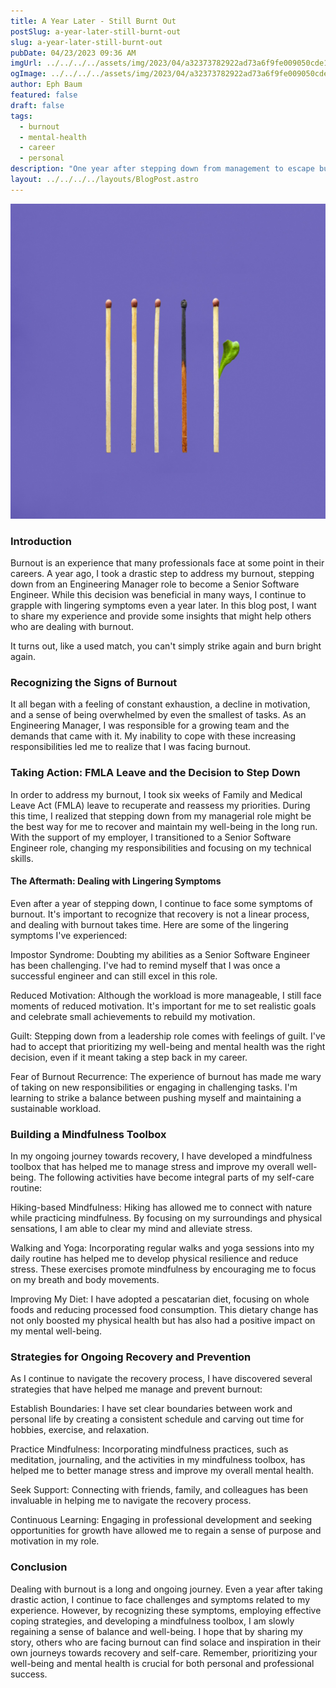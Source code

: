 ```yaml
---
title: A Year Later - Still Burnt Out
postSlug: a-year-later-still-burnt-out
slug: a-year-later-still-burnt-out
pubDate: 04/23/2023 09:36 AM
imgUrl: ../../../../assets/img/2023/04/a32373782922ad73a6f9fe009050cde14e7d117a.jpeg
ogImage: ../../../../assets/img/2023/04/a32373782922ad73a6f9fe009050cde14e7d117a.jpeg
author: Eph Baum
featured: false
draft: false
tags:
  - burnout
  - mental-health
  - career
  - personal
description: "One year after stepping down from management to escape burnout—the recovery journey continues. An honest reflection on lingering symptoms, building a mindfulness toolbox, and why healing from professional burnout is anything but linear."
layout: ../../../../layouts/BlogPost.astro
---
```


![Featured Image](../../../../assets/img/2023/04/a32373782922ad73a6f9fe009050cde14e7d117a.jpeg)

### Introduction

Burnout is an experience that many professionals face at some point in their careers. A year ago, I took a drastic step to address my burnout, stepping down from an Engineering Manager role to become a Senior Software Engineer. While this decision was beneficial in many ways, I continue to grapple with lingering symptoms even a year later. In this blog post, I want to share my experience and provide some insights that might help others who are dealing with burnout.

It turns out, like a used match, you can't simply strike again and burn bright again.

### Recognizing the Signs of Burnout

It all began with a feeling of constant exhaustion, a decline in motivation, and a sense of being overwhelmed by even the smallest of tasks. As an Engineering Manager, I was responsible for a growing team and the demands that came with it. My inability to cope with these increasing responsibilities led me to realize that I was facing burnout.

### Taking Action: FMLA Leave and the Decision to Step Down

In order to address my burnout, I took six weeks of Family and Medical Leave Act (FMLA) leave to recuperate and reassess my priorities. During this time, I realized that stepping down from my managerial role might be the best way for me to recover and maintain my well-being in the long run. With the support of my employer, I transitioned to a Senior Software Engineer role, changing my responsibilities and focusing on my technical skills.

#### The Aftermath: Dealing with Lingering Symptoms

Even after a year of stepping down, I continue to face some symptoms of burnout. It's important to recognize that recovery is not a linear process, and dealing with burnout takes time. Here are some of the lingering symptoms I've experienced:

Impostor Syndrome: Doubting my abilities as a Senior Software Engineer has been challenging. I've had to remind myself that I was once a successful engineer and can still excel in this role.

Reduced Motivation: Although the workload is more manageable, I still face moments of reduced motivation. It's important for me to set realistic goals and celebrate small achievements to rebuild my motivation.

Guilt: Stepping down from a leadership role comes with feelings of guilt. I've had to accept that prioritizing my well-being and mental health was the right decision, even if it meant taking a step back in my career.

Fear of Burnout Recurrence: The experience of burnout has made me wary of taking on new responsibilities or engaging in challenging tasks. I'm learning to strike a balance between pushing myself and maintaining a sustainable workload.

### Building a Mindfulness Toolbox

In my ongoing journey towards recovery, I have developed a mindfulness toolbox that has helped me to manage stress and improve my overall well-being. The following activities have become integral parts of my self-care routine:

Hiking-based Mindfulness: Hiking has allowed me to connect with nature while practicing mindfulness. By focusing on my surroundings and physical sensations, I am able to clear my mind and alleviate stress.

Walking and Yoga: Incorporating regular walks and yoga sessions into my daily routine has helped me to develop physical resilience and reduce stress. These exercises promote mindfulness by encouraging me to focus on my breath and body movements.

Improving My Diet: I have adopted a pescatarian diet, focusing on whole foods and reducing processed food consumption. This dietary change has not only boosted my physical health but has also had a positive impact on my mental well-being.

### Strategies for Ongoing Recovery and Prevention

As I continue to navigate the recovery process, I have discovered several strategies that have helped me manage and prevent burnout:

Establish Boundaries: I have set clear boundaries between work and personal life by creating a consistent schedule and carving out time for hobbies, exercise, and relaxation.

Practice Mindfulness: Incorporating mindfulness practices, such as meditation, journaling, and the activities in my mindfulness toolbox, has helped me to better manage stress and improve my overall mental health.

Seek Support: Connecting with friends, family, and colleagues has been invaluable in helping me to navigate the recovery process.

Continuous Learning: Engaging in professional development and seeking opportunities for growth have allowed me to regain a sense of purpose and motivation in my role.

### Conclusion

Dealing with burnout is a long and ongoing journey. Even a year after taking drastic action, I continue to face challenges and symptoms related to my experience. However, by recognizing these symptoms, employing effective coping strategies, and developing a mindfulness toolbox, I am slowly regaining a sense of balance and well-being. I hope that by sharing my story, others who are facing burnout can find solace and inspiration in their own journeys towards recovery and self-care. Remember, prioritizing your well-being and mental health is crucial for both personal and professional success.
